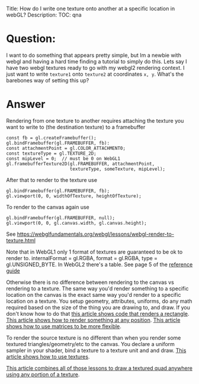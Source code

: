 Title: How do I write one texture onto another at a specific location in webGL?
Description:
TOC: qna

# Question:

I want to do something that appears pretty simple, but Im a newbie with webgl and having a hard time finding a tutorial to simply do this. Lets say I have two webgl textures ready to go with my webgl2 rendering context.  I just want to write `texture1` onto `texture2` at coordinates `x, y`. What's the barebones way of setting this up?

# Answer

Rendering from one texture to another requires attaching the texture you want to write to (the destination texture) to a framebuffer

    const fb = gl.createFramebuffer();
    gl.bindFramebuffer(gl.FRAMEBUFFER, fb):
    const attachmentPoint = gl.COLOR_ATTACHMENT0;
    const textureType = gl.TEXTURE_2D;
    const mipLevel = 0;  // must be 0 on WebGL1
    gl.framebufferTexture2D(gl.FRAMEBUFFER, attachmentPoint, 
                            textureType, someTexture, mipLevel);

After that to render to the texture use

    gl.bindFramebuffer(gl.FRAMEBUFFER, fb);
    gl.viewport(0, 0, widthOfTexture, heightOfTexture);

To render to the canvas again use

    gl.bindFramebuffer(gl.FRAMEBUFFER, null);
    gl.viewport(0, 0, gl.canvas.width, gl.canvas.height);

See https://webglfundamentals.org/webgl/lessons/webgl-render-to-texture.html

Note that in WebGL1 only 1 format of textures are guaranteed to be ok to render to. internalFormat = gl.RGBA, format = gl.RGBA, type = gl.UNSIGNED_BYTE. In WebGL2 there's a table. See page 5 of the [reference guide](https://www.khronos.org/files/webgl20-reference-guide.pdf)

Otherwise there is no difference between rendering to the canvas vs rendering to a texture. The same way you'd render something to a specific location on the canvas is the exact same way you'd render to a specific location on a texture. You setup geometry, attributes, uniforms, do any math required based on the size of the thing you are drawing to, and draw. If you don't know how to do that [this article shows code that renders a rectangle](https://webglfundamentals.org/webgl/lessons/webgl-fundamentals.html). [This article shows how to render something at any position](https://webglfundamentals.org/webgl/lessons/webgl-2d-translation.html). [This article shows how to use matrices to be more flexible](https://webglfundamentals.org/webgl/lessons/webgl-2d-matrices.html). 

To render the source texture is no different than when you render some textured triangles/geometry/etc to the canvas. You declare a uniform sampler in your shader, bind a texture to a texture unit and and draw. [This article shows how to use textures](https://webglfundamentals.org/webgl/lessons/webgl-3d-textures.html). 

[This article combines all of those lessons to draw a textured quad anywhere using any portion of a texture](https://webglfundamentals.org/webgl/lessons/webgl-2d-drawimage.html).


